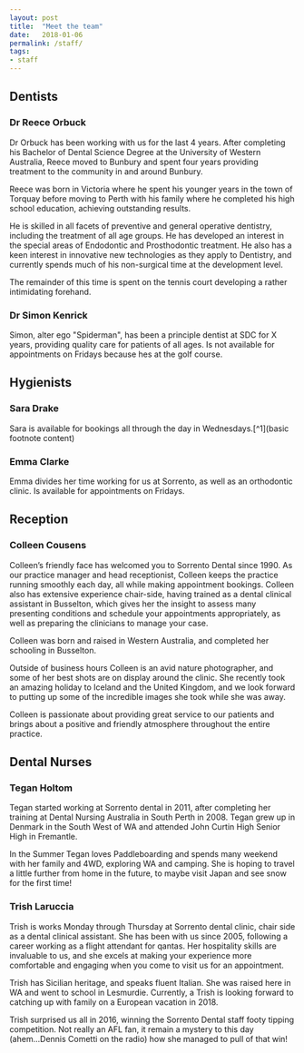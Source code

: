 ```yaml
---
layout: post
title:  "Meet the team"
date:   2018-01-06
permalink: /staff/
tags: 
- staff
---
```



## Dentists

### Dr Reece Orbuck

Dr Orbuck has been working with us for the last 4 years. After completing his Bachelor of Dental Science Degree at the University of Western Australia, Reece moved to Bunbury and spent four years providing treatment to the community in and around Bunbury. 

Reece was born in Victoria where he spent his younger years in the town of Torquay before moving to Perth with his family where he completed his high school education, achieving outstanding results. 

He is skilled in all facets of preventive and general operative dentistry, including the treatment of all age groups. He has developed an interest in the special areas of Endodontic and Prosthodontic treatment. He also has a keen interest in innovative new technologies as they apply to Dentistry, and currently spends much of his non-surgical time at the development level. 

The remainder of this time is spent on the tennis court developing a rather intimidating forehand.



### Dr Simon Kenrick

Simon, alter ego "Spiderman", has been a principle dentist at SDC for X years, providing quality care for patients of all ages. Is not available for appointments on Fridays because hes at the golf course. 




## Hygienists

### Sara Drake
Sara is available for bookings all through the day in Wednesdays.[^1](basic footnote content)

### Emma Clarke
Emma divides her time working for us at Sorrento, as well as an orthodontic clinic. Is available for appointments on Fridays.



## Reception

### Colleen Cousens

Colleen’s friendly face has welcomed you to Sorrento Dental since 1990. As our practice manager and head receptionist, Colleen keeps the practice running smoothly each day, all while making appointment bookings. Colleen also has extensive experience chair-side, having trained as a dental clinical assistant in Busselton, which gives her the insight to assess many presenting conditions and schedule your appointments appropriately, as well as preparing the clinicians to manage your case. 

Colleen was born and raised in Western Australia, and completed her schooling in Busselton. 

Outside of business hours Colleen is an avid nature photographer, and some of her best shots are on display around the clinic. She recently took an amazing holiday to Iceland and the United Kingdom, and we look forward to putting up some of the incredible images she took while she was away.

Colleen is passionate about providing great service to our patients and brings about a positive and friendly atmosphere throughout the entire practice.




## Dental Nurses

### Tegan Holtom
Tegan started working at Sorrento dental in 2011, after completing her training at Dental Nursing Australia in South Perth in 2008. Tegan grew up in Denmark in the South West of WA and attended John Curtin High Senior High in Fremantle.

In the Summer Tegan loves Paddleboarding and spends many weekend with her family and 4WD, exploring WA and camping. She is hoping to travel a little further from home in the future, to maybe visit Japan and see snow for the first time!


### Trish Laruccia
Trish is works Monday through Thursday at Sorrento dental clinic, chair side as a dental clinical assistant. She has been with us since 2005, following a career working as a flight attendant for qantas. Her hospitality skills are invaluable to us, and she excels at making your experience more comfortable and engaging when you come to visit us for an appointment.

Trish has Sicilian heritage, and speaks fluent Italian. She was raised here in WA and went to school in Lesmurdie. Currently, a Trish is looking forward to catching up with family on a European vacation in 2018.

Trish surprised us all in 2016, winning the Sorrento Dental staff footy tipping competition. Not really an AFL fan, it remain a mystery to this day (ahem...Dennis Cometti on the radio) how she managed to pull of that win! 
